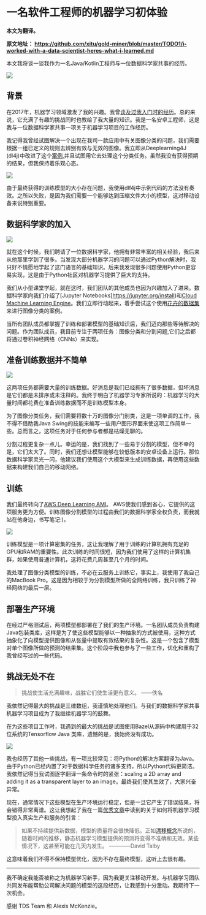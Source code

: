 # 一名软件工程师的机器学习初体验


**本文为翻译。**

**原文地址： https://github.com/xitu/gold-miner/blob/master/TODO1/i-worked-with-a-data-scientist-heres-what-i-learned.md**

本文我将谈一谈我作为一名Java/Kotlin工程师与一位数据科学家共事的经历。

<!-- more -->

![](https://camo.githubusercontent.com/9c6115bcfc731f8cba0f32285f3402ff7a40ae35/68747470733a2f2f63646e2d696d616765732d312e6d656469756d2e636f6d2f6d61782f323536302f302a562d336a383565654d3064476e642d6f)

## 背景

在2017年，机器学习领域激发了我的兴趣。我曾[谈及过我入门时的经历](https://medium.com/@bendaniel10/hello-machine-learning-cc89b3ccbe4d)。总的来说，它充满了有趣的挑战同时也教给了我大量的知识。我是一名安卓工程师，这是我与一位数据科学家共事一项关于机器学习项目的工作经历。

我记得我曾经试图解决一个出现在我司一款应用中有关图像分类的问题，我们需要根据一组已定义的规则去辨别有效与无效的图像。我立即从Deeplearning4J (dl4j)中改进了这个[案例](https://github.com/deeplearning4j/dl4j-examples/blob/master/dl4j-examples/src/main/java/org/deeplearning4j/examples/convolution/AnimalsClassification.java),并且试图用它去处理这个分类任务。虽然我没有获得预期的结果，但我保持着乐观心态。

![](https://camo.githubusercontent.com/b6653e16ffa06bb049b82006e7873e6c1153fbbe/68747470733a2f2f692e6c6f6c692e6e65742f323031392f30312f30382f356333346236373333646537372e706e67)

由于最终获得的训练模型的大小存在问题，我使用dlf4j中示例代码的方法没有奏效。之所以失败，是因为我们需要一个能够达到压缩文件大小的模型，这对移动设备来说特别重要。

## 数据科学家的加入
![](https://camo.githubusercontent.com/b1d57796b56370a1549655b1d58ef7eb99d5e986/68747470733a2f2f63646e2d696d616765732d312e6d656469756d2e636f6d2f6d61782f3630302f302a7a4b4265796d5845663030755a625a5a)

就在这个时候，我们聘请了一位数据科学家，他拥有非常丰富的相关经验，我后来从他那里学到了很多。当发现大部分机器学习的问题可以通过Python解决时，我只好不情愿地学起了这门语言的基础知识。后来我发现很多问题使用Python更容易实现，这是由于Python社区对机器学习提供了巨大的支持。


我们从小型课堂学起，就在这时，我们团队的其他成员也因为兴趣加入了进来。数据科学家向我们介绍了[Jupyter Notebooks]https://jupyter.org/install)和[Cloud Machine Learning Engine](https://cloud.google.com/ml-engine/docs/tensorflow/getting-started-training-prediction)。我们立即行动起来，着手尝试这个使用[花卉的数据集](https://cloud.google.com/ml-engine/docs/tensorflow/flowers-tutorial)来进行图像分类的案例。

当所有团队成员都掌握了训练和部署模型的基础知识后，我们迈向那些等待解决的问题。作为团队成员，我目前专注于两项任务：图像分类和分割问题,它们之后都将通过卷积神经网络（CNNs）来实现。

## 准备训练数据并不简单

![](https://camo.githubusercontent.com/70bf5d19162f9391858656d58c08c5ae3a63ed37/68747470733a2f2f63646e2d696d616765732d312e6d656469756d2e636f6d2f6d61782f3630302f302a476c6c4773394c6d50746f5f372d5f55)

 这两项任务都需要大量的训练数据。好消息是我们已经拥有了很多数据，但坏消息是它们都是未排序或未注释的。我终于明白了机器学习专家所说的：机器学习的大量时间都花费在准备训练数据而不是训练模型本身。

 为了图像分类任务，我们需要将数十万的图像分门别类，这是一项单调的工作，我不得不借助我Java Swing的技能来编写一些用户图形界面来使这项工作简单一些。总而言之，这项任务对于任何参与者都是枯燥无聊的。

 分割过程更复杂一点儿。幸运的是，我们找到了一些易于分割的模型，但不幸的是，它们太大了。同时，我们还想让模型能够在较低版本的安卓设备上运行。那位数据科学家灵光一闪，他建议我们使用这个大模型来生成训练数据，再使用这些数据来构建我们自己的移动网络。

## 训练

我们最终转向了[AWS Deep Learning AMI](https://docs.aws.amazon.com/dlami/latest/devguide/launch-config.html)。 AWS使我们感到省心，它提供的这项服务更为方便。训练图像分割模型的过程由我们的数据科学家全权负责，而我就站在他身边，书写笔记:)。

![](https://camo.githubusercontent.com/8747fcd12eca367d6ba4c74bba9df440cc371d96/68747470733a2f2f692e6c6f6c692e6e65742f323031392f30312f30382f356333346236643830366634662e706e67)

训练模型是一项计算密集的任务，这让我理解了用于训练的计算机拥有充足的GPU和RAM的重要性。此次训练的时间很短，因为我们使用了这样的计算机集群，如果使用普通计算机，这将花费几周甚至几个月的时间。

我处理了图像分类模型的训练，不必在云服务上训练它，事实上，我使用了我自己的MacBook Pro。这是因为相较于为分割模型所做的全网络训练，我只训练了神经网络的最后一层。

## 部署生产环境

在经过严格测试后，两项模型都部署在了我们的生产环境。一名团队成员负责构建Java包装类库，这样是为了使这些模型能够以一种抽象的方式被使用，这种方式抽象化了向模型提供图像和从张量中提取有效结果的复杂性。这是一个包含了模型对单个图像所做的预测的结果集。这个阶段中我也参与了一些工作，优化和重构了我曾经写过的一些代码。

## 挑战无处不在

> 挑战使生活充满趣味，战胜它们使生活更有意义。 ——佚名

我依然记得最大的挑战是三维数组，我谨慎地处理他们。与我们的数据科学家共事机器学习项目成为了我继续机器学习的鼓舞。

在为这些项目工作时，我遇到的最大的挑战是试图使用Bazel从源码中构建用于32位系统的Tensorflow Java 类库，遗憾的是，我始终没有成功。

![](https://camo.githubusercontent.com/dc8b144fe30351c7e11e6982b6496ebc5458f1b9/68747470733a2f2f692e6c6f6c692e6e65742f323031392f30312f30382f356333346236396266336333362e706e67)

我也经历了其他一些挑战，有一项比较常见：将Python的解决方案翻译为Java。由于Python已经内置了对于数据科学任务的诸多支持，所以Python代码更简洁。我依然记得当我试图逐字翻译一条命令时的紧张：scaling a 2D array and adding it as a transparent layer to an image。最终我们使其生效了，大家兴奋异常。

现在，通常情况下这些模型在生产环境运行稳定，但是一旦它产生了错误结果，将会错得非常离谱。这让我想起了我在一篇[优秀文章](https://www.oreilly.com/ideas/lessons-learned-turning-machine-learning-models-into-real-products-and-services)中读到的关于如何将机器学习模型投入真实生产和服务的引言：

> 如果不持续提供新数据，模型的质量将会很快降低。正如[漂移概念](https://machinelearningmastery.com/gentle-introduction-concept-drift-machine-learning/)所说的，随着时间的推移，静态机器学习模型提供的预测将变得不准确和无效。某些情况下，这甚至可能在几天内发生。 ————David Talby

这意味着我们不得不保持模型优化，因为不存在最终模型，这听上去很有趣。

***

我不确定我能否被称之为机器学习新手，因为我更关注移动开发。与机器学习团队共同发布能帮助公司解决问题的模型的这段经历，让我感到十分激动。我期待下一次机会。

感谢 TDS Team 和 Alexis McKenzie。

